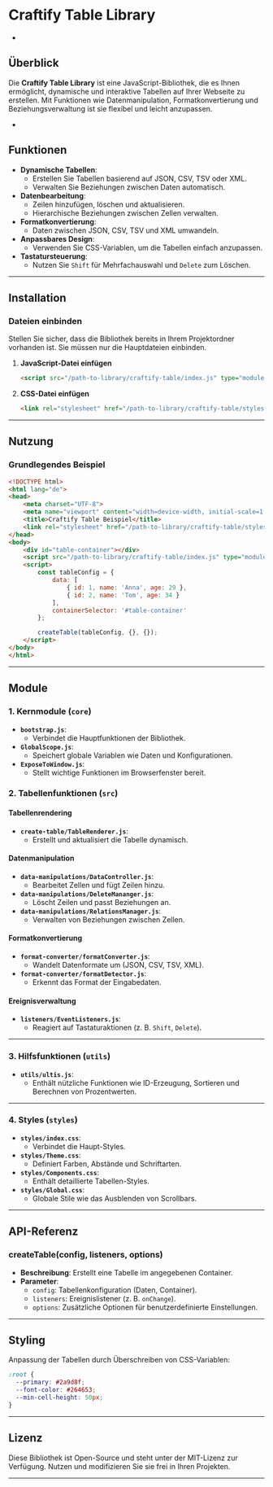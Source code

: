 
# Craftify Table Library

-

## Überblick
Die **Craftify Table Library** ist eine JavaScript-Bibliothek, die es Ihnen ermöglicht, dynamische und interaktive Tabellen auf Ihrer Webseite zu erstellen. Mit Funktionen wie Datenmanipulation, Formatkonvertierung und Beziehungsverwaltung ist sie flexibel und leicht anzupassen.

-

## Funktionen
- **Dynamische Tabellen**:
  - Erstellen Sie Tabellen basierend auf JSON, CSV, TSV oder XML.
  - Verwalten Sie Beziehungen zwischen Daten automatisch.
- **Datenbearbeitung**:
  - Zeilen hinzufügen, löschen und aktualisieren.
  - Hierarchische Beziehungen zwischen Zellen verwalten.
- **Formatkonvertierung**:
  - Daten zwischen JSON, CSV, TSV und XML umwandeln.
- **Anpassbares Design**:
  - Verwenden Sie CSS-Variablen, um die Tabellen einfach anzupassen.
- **Tastatursteuerung**:
  - Nutzen Sie `Shift` für Mehrfachauswahl und `Delete` zum Löschen.

---

## Installation

### Dateien einbinden
Stellen Sie sicher, dass die Bibliothek bereits in Ihrem Projektordner vorhanden ist. Sie müssen nur die Hauptdateien einbinden.

1. **JavaScript-Datei einfügen**
   ```html
   <script src="/path-to-library/craftify-table/index.js" type="module"></script>
   ```

2. **CSS-Datei einfügen**
   ```html
   <link rel="stylesheet" href="/path-to-library/craftify-table/styles/index.css">
   ```

---

## Nutzung

### Grundlegendes Beispiel
```html
<!DOCTYPE html>
<html lang="de">
<head>
    <meta charset="UTF-8">
    <meta name="viewport" content="width=device-width, initial-scale=1.0">
    <title>Craftify Table Beispiel</title>
    <link rel="stylesheet" href="/path-to-library/craftify-table/styles/index.css">
</head>
<body>
    <div id="table-container"></div>
    <script src="/path-to-library/craftify-table/index.js" type="module"></script>
    <script>
        const tableConfig = {
            data: [
                { id: 1, name: 'Anna', age: 29 },
                { id: 2, name: 'Tom', age: 34 }
            ],
            containerSelector: '#table-container'
        };

        createTable(tableConfig, {}, {});
    </script>
</body>
</html>
```

---

## Module

### 1. Kernmodule (`core`)
- **`bootstrap.js`**:
  - Verbindet die Hauptfunktionen der Bibliothek.
- **`GlobalScope.js`**:
  - Speichert globale Variablen wie Daten und Konfigurationen.
- **`ExposeToWindow.js`**:
  - Stellt wichtige Funktionen im Browserfenster bereit.

### 2. Tabellenfunktionen (`src`)
#### Tabellenrendering
- **`create-table/TableRenderer.js`**:
  - Erstellt und aktualisiert die Tabelle dynamisch.

#### Datenmanipulation
- **`data-manipulations/DataController.js`**:
  - Bearbeitet Zellen und fügt Zeilen hinzu.
- **`data-manipulations/DeleteMananger.js`**:
  - Löscht Zeilen und passt Beziehungen an.
- **`data-manipulations/RelationsManager.js`**:
  - Verwalten von Beziehungen zwischen Zellen.

#### Formatkonvertierung
- **`format-converter/formatConverter.js`**:
  - Wandelt Datenformate um (JSON, CSV, TSV, XML).
- **`format-converter/formatDetector.js`**:
  - Erkennt das Format der Eingabedaten.

#### Ereignisverwaltung
- **`listeners/EventListeners.js`**:
  - Reagiert auf Tastaturaktionen (z. B. `Shift`, `Delete`).

---

### 3. Hilfsfunktionen (`utils`)
- **`utils/ultis.js`**:
  - Enthält nützliche Funktionen wie ID-Erzeugung, Sortieren und Berechnen von Prozentwerten.

---

### 4. Styles (`styles`)
- **`styles/index.css`**:
  - Verbindet die Haupt-Styles.
- **`styles/Theme.css`**:
  - Definiert Farben, Abstände und Schriftarten.
- **`styles/Components.css`**:
  - Enthält detaillierte Tabellen-Styles.
- **`styles/Global.css`**:
  - Globale Stile wie das Ausblenden von Scrollbars.

---

## API-Referenz

### createTable(config, listeners, options)
- **Beschreibung**: Erstellt eine Tabelle im angegebenen Container.
- **Parameter**:
  - `config`: Tabellenkonfiguration (Daten, Container).
  - `listeners`: Ereignislistener (z. B. `onChange`).
  - `options`: Zusätzliche Optionen für benutzerdefinierte Einstellungen.
---

## Styling
Anpassung der Tabellen durch Überschreiben von CSS-Variablen:
```css
:root {
  --primary: #2a9d8f;
  --font-color: #264653;
  --min-cell-height: 50px;
}
```

---

## Lizenz
Diese Bibliothek ist Open-Source und steht unter der MIT-Lizenz zur Verfügung. Nutzen und modifizieren Sie sie frei in Ihren Projekten.

---

